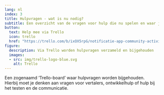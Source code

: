 ```yaml
---
lang: nl
index: 3
title: Hulpvragen - wat is nu nodig?
subtitle: Een overzicht van de vragen voor hulp die nu spelen en waar jij bij kunt helpen.
button:
  text: Help mee via Trello
  icon: trello
  href: "https://trello.com/b/ixOX5rpG/notificatie-app-community-activiteiten-tip-sneltoets-q-voor-je-eigen-cards"
figure:
  description: Via Trello worden hulpvragen verzameld en bijgehouden
  images:
  - src: img/trello-logo-blue.svg
    alt: Trello
---
```


Een zogenaamd ‘Trello-board’ waar hulpvragen worden bijgehouden. Hierbij moet je denken aan vragen voor vertalers, ontwikkelhulp of hulp  bij het testen en de communicatie.

